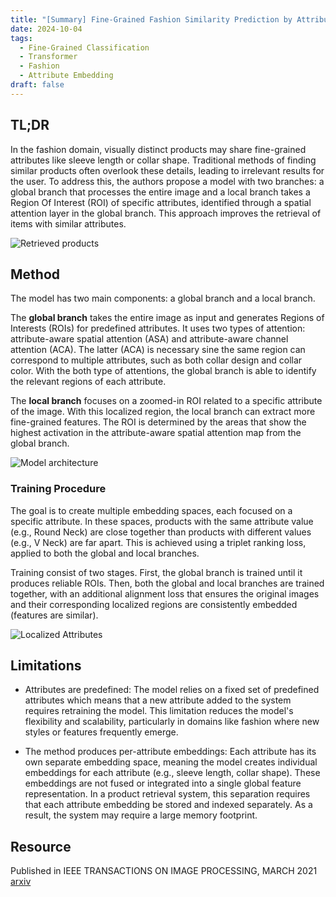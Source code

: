 ```yaml
---
title: "[Summary] Fine-Grained Fashion Similarity Prediction by Attribute-Specific Embedding Learning" 
date: 2024-10-04
tags: 
  - Fine-Grained Classification
  - Transformer
  - Fashion
  - Attribute Embedding
draft: false 
---
```


## TL;DR
<!-- With discussions about ShopNet 2025, we get inspiration from recent research. One interesting paper is ``Fine-Grained Fashion Similarity Prediction by Attribute-Specific Embedding Learning'':  -->
In the fashion domain, visually distinct products may share fine-grained attributes like sleeve length or collar shape. Traditional methods of finding similar products often overlook these details, leading to irrelevant results for the user. 
To address this, the authors propose a model with two branches: a global branch that processes the entire image and a local branch takes a Region Of Interest (ROI) of specific attributes, identified through a spatial attention layer in the global branch. This approach improves the retrieval of items with similar attributes.

![Retrieved products](/posts/20241004_fine_grained_fashion_similarity_prediction/retrieved_products.png)

## Method
The model has two main components: a global branch and a local branch.

The **global branch** takes the entire image as input and generates Regions of Interests (ROIs) for predefined attributes. It uses two types of attention: attribute-aware spatial attention (ASA) and attribute-aware channel attention (ACA). The latter (ACA) is necessary sine the same region can correspond to multiple attributes, such as both collar design and collar color. 
With the both type of attentions, the global branch is able to identify the relevant regions of each attribute.

The **local branch** focuses on a zoomed-in ROI related to a specific attribute of the image. With this localized region, the local branch can extract more fine-grained features. The ROI is determined by the areas that show the highest activation in the attribute-aware spatial attention map from the global branch.

![Model architecture](/posts/20241004_fine_grained_fashion_similarity_prediction/model_architecture.png)

### Training Procedure
The goal is to create multiple embedding spaces, each focused on a specific attribute. In these spaces, products with the same attribute value (e.g., Round Neck) are close together than products with different values (e.g., V Neck) are far apart. This is achieved using a triplet ranking loss, applied to both the global and local branches.

Training consist of two stages. First, the global branch is trained until it produces reliable ROIs. Then, both the global and local branches are trained together, with an additional alignment loss that ensures the original images and their corresponding localized regions are consistently embedded (features are similar).

![Localized Attributes](/posts/20241004_fine_grained_fashion_similarity_prediction/localized_attributes.png)


## Limitations
* Attributes are predefined: The model relies on a fixed set of predefined attributes which means that a new attribute added to the system requires retraining the model. This limitation reduces the model's flexibility and scalability, particularly in domains like fashion where new styles or features frequently emerge.

* The method produces per-attribute embeddings: Each attribute has its own separate embedding space, meaning the model creates individual embeddings for each attribute (e.g., sleeve length, collar shape). These embeddings are not fused or integrated into a single global feature representation. In a product retrieval system, this separation requires that each attribute embedding be stored and indexed separately. As a result, the system may require a large memory footprint.


## Resource
Published in IEEE TRANSACTIONS ON IMAGE PROCESSING, MARCH 2021 
[arxiv](https://arxiv.org/pdf/2104.02429)
